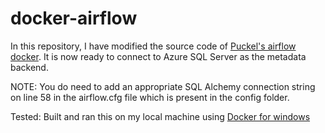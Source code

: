 # docker-airflow

In this repository, I have modified the source code of  [Puckel's airflow docker](https://github.com/puckel/docker-airflow). It is now ready to connect to Azure SQL Server as the metadata backend. 

NOTE: You do need to add an appropriate SQL Alchemy connection string on line 58 in the airflow.cfg file which is present in the config folder.
 
Tested: Built and ran this on my local machine using [Docker for windows](https://docs.docker.com/docker-for-windows/install/)

